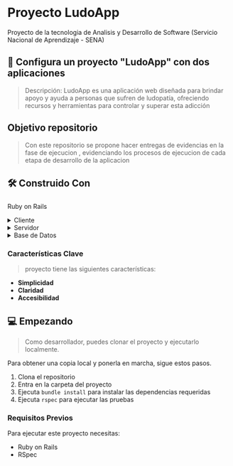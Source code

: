 

<a name="readme-top"></a>


<div align="center">


  <br/>

</div>


# Proyecto LudoApp 

Proyecto de la tecnologia de Analisis y Desarrollo de Software (Servicio Nacional de Aprendizaje - SENA) 

## 📖 Configura un proyecto "LudoApp" con dos aplicaciones <a name="about-project"></a>

> Descripción: LudoApp es una aplicación web diseñada para brindar apoyo y ayuda a personas que sufren de ludopatía, ofreciendo recursos y herramientas para controlar y superar esta adicción

## Objetivo repositorio

> Con este repositorio se propone hacer entregas de evidencias en la fase de ejecucion , evidenciando los procesos de ejecucion de cada etapa de desarrollo de la aplicacion

## 🛠 Construido Con <a name="built-with"></a>

### <a name="tech-stack">
Ruby on Rails
</a>


<details>
  <summary>Cliente</summary>
  <ul>
    <li><a href="https://rubygems.org/">Ruby</a></li>
  </ul>
</details>

<details>
  <summary>Servidor</summary>
  <ul>
    <li><a href="https://rubyonrails.org//">RoR</a></li>
  </ul>
</details>

<details>
<summary>Base de Datos</summary>
  <ul>
    <li><a href="https://www.sqlite.org/">Sqlite</a></li>
  </ul>
</details>



### Características Clave <a name="key-features"></a>

>proyecto tiene las siguientes características:

- **Simplicidad**
- **Claridad**
- **Accesibilidad**


## 💻 Empezando <a name="getting-started"></a>

> Como desarrollador, puedes clonar el proyecto y ejecutarlo localmente.

Para obtener una copia local y ponerla en marcha, sigue estos pasos.

1) Clona el repositorio
2) Entra en la carpeta del proyecto
3) Ejecuta `bundle install` para instalar las dependencias requeridas
4) Ejecuta `rspec` para ejecutar las pruebas

### Requisitos Previos

Para ejecutar este proyecto necesitas:

- Ruby on Rails
- RSpec

